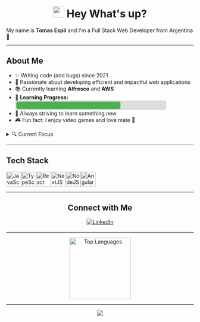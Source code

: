<h1 align="center">
  <img src="https://media.giphy.com/media/hvRJCLFzcasrR4ia7z/giphy.gif" width="30px">
  Hey <span style="animation: text-fade 3s infinite;">What's up?</span>
</h1>

<p align="left">
  My name is <b>Tomas Espil</b> and I'm a Full Stack Web Developer from Argentina 🧉
</p>

---

<h2 align="left">About Me</h2>

<ul align="left">
  <li>✨ Writing code (and bugs) since 2021</li>
  <li>💼 Passionate about developing efficient and impactful web applications</li>
  <li>📚 Currently learning <b>Alfresco</b> and <b>AWS</b></li>
  <li>
    🚀 <b>Learning Progress:</b>
    <div style="background-color: #ddd; border-radius: 5px; padding: 3px; width: 100%; max-width: 400px; animation: fill-bar 3s infinite;">
      <div style="background-color: #4caf50; height: 20px; width: 70%; border-radius: 5px;"></div>
    </div>
  </li>
  <li>🎯 Always striving to learn something new</li>
  <li>🎮 Fun fact: I enjoy video games and love mate 🧉</li>
</ul>

<details>
  <summary>🔍 Current Focus</summary>
  <ul>
    <li>🌐 Mastering cloud technologies and services with AWS</li>
    <li>📊 Diving deeper into enterprise content management with Alfresco</li>
    <li>⚡ Building scalable and high-performance web solutions</li>
    <li>🔄 Streamlining development workflows with CI/CD practices</li>
  </ul>
</details>

---

<h2 align="left">Tech Stack</h2>

<div align="left" style="display: flex; flex-wrap: wrap;">
  <img src="https://cdn.jsdelivr.net/gh/devicons/devicon/icons/javascript/javascript-original.svg" height="40" alt="JavaScript" style="animation: rotate 3s infinite;" />
  <img src="https://cdn.jsdelivr.net/gh/devicons/devicon/icons/typescript/typescript-original.svg" height="40" alt="TypeScript" style="animation: rotate 3s infinite;" />
  <img src="https://cdn.jsdelivr.net/gh/devicons/devicon/icons/react/react-original.svg" height="40" alt="React" style="animation: rotate 3s infinite;" />
  <img src="https://cdn.jsdelivr.net/gh/devicons/devicon/icons/nextjs/nextjs-original.svg" height="40" alt="NextJS" style="background:white; border-radius:4px; animation: bounce 2s infinite;" />
  <img src="https://cdn.jsdelivr.net/gh/devicons/devicon/icons/nodejs/nodejs-original.svg" height="40" alt="NodeJS" style="animation: bounce 2s infinite;" />
  <img src="https://cdn.jsdelivr.net/gh/devicons/devicon/icons/angularjs/angularjs-original.svg" height="40" alt="AngularJS" style="animation: bounce 2s infinite;" />
</div>

---

<h2 align="center">Connect with Me</h2>
<p align="center">
  <a href="https://www.linkedin.com/in/pablo-tomas-espil/" target="_blank">
    <img src="https://img.shields.io/badge/LinkedIn-%231E77B5.svg?&style=for-the-badge&logo=linkedin&logoColor=white" alt="LinkedIn" style="margin-bottom: 5px; animation: pulse 2s infinite;" />
  </a>
</p>

---

<!-- GitHub Stats Section -->
<p align="center">
  <img src="https://github-readme-stats.vercel.app/api/top-langs/?username=EspilTomas&layout=compact&theme=github_dark" alt="Top Languages" height="165"/>
</p>

---

<!-- Optional: Pin your best projects here -->
<p align="center">
  <a href="https://github.com/EspilTomas/your-project"><img src="https://github-readme-stats.vercel.app/api/pin/?username=EspilTomas&repo=your-project&theme=github_dark" /></a>
</p>

